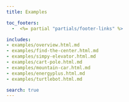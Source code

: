 ```yaml
---
title: Examples

toc_footers:
  -  <%= partial "partials/footer-links" %>

includes:
- examples/overview.html.md
- examples/find-the-center.html.md
- examples/simpy-elevator.html.md
- examples/cart-pole.html.md
- examples/mountain-car.html.md
- examples/energyplus.html.md
- examples/turtlebot.html.md

search: true
---
```

